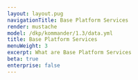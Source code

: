 ```yaml
---
layout: layout.pug
navigationTitle: Base Platform Services
render: mustache
model: /dkp/kommander/1.3/data.yml
title: Base Platform Services
menuWeight: 3
excerpt: What are Base Platform Services
beta: true
enterprise: false
---
```


<!-- markdownlint-disable MD018 -->

